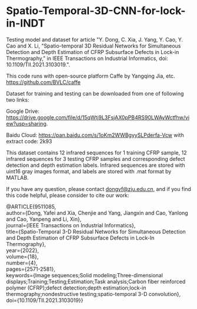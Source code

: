 # Spatio-Temporal-3D-CNN-for-lock-in-INDT
Testing model and dataset for article "Y. Dong, C. Xia, J. Yang, Y. Cao, Y. Cao and X. Li, "Spatio-temporal 3D Residual Networks for Simultaneous Detection and Depth Estimation of CFRP Subsurface Defects in Lock-in Thermography," in IEEE Transactions on Industrial Informatics, doi: 10.1109/TII.2021.3103019.".

This code runs with open-source platform Caffe by Yangqing Jia, etc. https://github.com/BVLC/caffe

Dataset for training and testing can be downloaded from one of following two links:

Google Drive: https://drive.google.com/file/d/15qWtj9L3FsjAX0pPB4RS90LWAyWctfhw/view?usp=sharing.

Baidu Cloud: https://pan.baidu.com/s/1oKm2WWBgyySLPderfa-Vcw with extract code: 2k93

This dataset contains 12 infrared sequences for 1 training CFRP sample, 12 infrared sequences for 3 testing CFRP samples and corresponding defect detection and depth estimation labels. Infrared sequences are stored with uint16 gray images format, and labels are stored with .mat format by MATLAB.

If you have any question, please contact dongyf@zju.edu.cn, and if you find this code helpful, please consider to cite our work:

@ARTICLE{9511085,<br>
  author={Dong, Yafei and Xia, Chenjie and Yang, Jiangxin and Cao, Yanlong and Cao, Yanpeng and Li, Xin},<br>
  journal={IEEE Transactions on Industrial Informatics}, <br>
  title={Spatio-Temporal 3-D Residual Networks for Simultaneous Detection and Depth Estimation of CFRP Subsurface Defects in Lock-In Thermography}, <br>
  year={2022},<br>
  volume={18},<br>
  number={4},<br>
  pages={2571-2581},<br>
  keywords={Image sequences;Solid modeling;Three-dimensional displays;Training;Testing;Estimation;Task analysis;Carbon fiber reinforced polymer (CFRP);defect detection;depth estimation;lock-in thermography;nondestructive testing;spatio-temporal 3-D convolution},<br>
  doi={10.1109/TII.2021.3103019}}<br>
